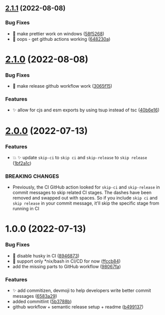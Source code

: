 ## [2.1.1](https://github.com/abhishekbhardwaj/typescript-library-starter/compare/v2.1.0...v2.1.1) (2022-08-08)


### Bug Fixes

* 🐛 make prettier work on windows ([58f5268](https://github.com/abhishekbhardwaj/typescript-library-starter/commit/58f5268cab1d8f6f326d2fe03f4d072eb9d660e1))
* 🐛 oops - get github actions working ([648230a](https://github.com/abhishekbhardwaj/typescript-library-starter/commit/648230a7b0203175a3eeebee839c0f2c922efa71))

# [2.1.0](https://github.com/abhishekbhardwaj/typescript-library-starter/compare/v2.0.0...v2.1.0) (2022-08-08)


### Bug Fixes

* 🐛 make release github workflow work ([3065f15](https://github.com/abhishekbhardwaj/typescript-library-starter/commit/3065f158da6c915e86d87e7aa76ea7e6350bc5bb))


### Features

* ✨ allow for cjs and esm exports by using tsup instead of tsc ([40b6e16](https://github.com/abhishekbhardwaj/typescript-library-starter/commit/40b6e16c5220f646eed79633cd8823ed4146f19f))

# [2.0.0](https://github.com/abhishekbhardwaj/typescript-library-starter/compare/v1.0.0...v2.0.0) (2022-07-13)


### Features

* 💥 ✨ update `skip-ci` to `skip ci` and `skip-release` to `skip release` ([1bf2a1c](https://github.com/abhishekbhardwaj/typescript-library-starter/commit/1bf2a1c5e97b70192dac8042b72e54f9c1dd6629))


### BREAKING CHANGES

* Previously, the CI GitHub action looked for `skip-ci` and `skip-release` in commit
messages to skip related CI stages. The dashes have been removed and swapped out with spaces. So if
you include `skip ci` and `skip release` in your commit message, it'll skip the specific stage from
running in CI

# 1.0.0 (2022-07-13)


### Bug Fixes

* 🐛 disable husky in CI ([8946873](https://github.com/abhishekbhardwaj/typescript-library-starter/commit/89468733dcabc78e7df55139b118223ac6f26418))
* 🐛 support only *nix/bash in CI/CD for now ([ffccb84](https://github.com/abhishekbhardwaj/typescript-library-starter/commit/ffccb84db197da3036a1b3e3e7cf155da3d914d7))
* add the missing parts to GitHub workflow ([98067fa](https://github.com/abhishekbhardwaj/typescript-library-starter/commit/98067fa84c8b549446e2d2d096d1e07dab68f54f))


### Features

* ✨ add commitizen, devmoji to help developers write better commit messages ([6583a29](https://github.com/abhishekbhardwaj/typescript-library-starter/commit/6583a29e146d44561213ddd78d5fbd34745191a1))
* added commitlint ([5b3788b](https://github.com/abhishekbhardwaj/typescript-library-starter/commit/5b3788bd772d0a52dd98afabfd3abbf2a4427482))
* github workflow + semantic release setup + readme ([b499137](https://github.com/abhishekbhardwaj/typescript-library-starter/commit/b49913718cb5c471f21bab2873e448518992ed5d))
